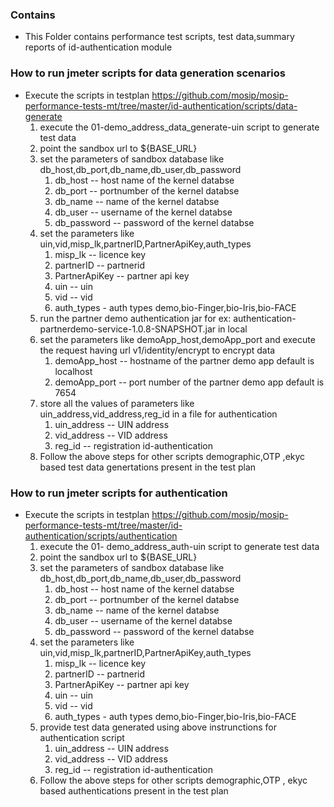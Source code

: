 ### Contains
* This Folder contains performance test scripts, test data,summary reports of id-authentication module


### How to run jmeter scripts for data generation scenarios
* Execute the scripts in testplan https://github.com/mosip/mosip-performance-tests-mt/tree/master/id-authentication/scripts/data-generate
    1. execute the 01-demo_address_data_generate-uin script to generate test data
	2. point the sandbox url to ${BASE_URL} 
	3. set the parameters of sandbox database like db_host,db_port,db_name,db_user,db_password
		1. db_host -- host name of the kernel databse
		2. db_port -- portnumber of the kernel databse
		3. db_name -- name of the kernel databse
		4. db_user -- username of the kernel databse
		5. db_password -- password of the kernel databse
    4. set the parameters like uin,vid,misp_lk,partnerID,PartnerApiKey,auth_types
		1. misp_lk -- licence key
		2. partnerID -- partnerid
		3. PartnerApiKey -- partner api key
		4. uin -- uin
		5. vid -- vid
		6. auth_types - auth types demo,bio-Finger,bio-Iris,bio-FACE
    5. run the partner demo authentication jar for ex: authentication-partnerdemo-service-1.0.8-SNAPSHOT.jar in local
    6. set the parameters like demoApp_host,demoApp_port and execute the request having url v1/identity/encrypt to encrypt data 
		1. demoApp_host -- hostname of the partner demo app default is localhost
		2. demoApp_port -- port number of the partner demo app default is 7654
    7. store all the values of parameters like uin_address,vid_address,reg_id in a file for authentication
 		1. uin_address -- UIN address
		2. vid_address -- VID address
		3. reg_id -- registration id-authentication 	
    8. Follow the above steps for other scripts demographic,OTP ,ekyc based test data genertations present in the test plan
 				
### How to run jmeter scripts for authentication
 * Execute the scripts in testplan https://github.com/mosip/mosip-performance-tests-mt/tree/master/id-authentication/scripts/authentication
    1. execute the 01- demo_address_auth-uin script to generate test data
	2. point the sandbox url to ${BASE_URL} 
	3. set the parameters of sandbox database like db_host,db_port,db_name,db_user,db_password
		1. db_host -- host name of the kernel databse
		2. db_port -- portnumber of the kernel databse
		3. db_name -- name of the kernel databse
		4. db_user -- username of the kernel databse
		5. db_password -- password of the kernel databse
    4. set the parameters like uin,vid,misp_lk,partnerID,PartnerApiKey,auth_types
		1. misp_lk -- licence key
		2. partnerID -- partnerid
		3. PartnerApiKey -- partner api key
		4. uin -- uin
		5. vid -- vid
		6. auth_types - auth types demo,bio-Finger,bio-Iris,bio-FACE
    7. provide test data generated using above instrunctions for authentication script
 		1. uin_address -- UIN address
		2. vid_address -- VID address
		3. reg_id -- registration id-authentication 	
    8. Follow the above steps for other scripts demographic,OTP , ekyc based authentications present in the test plan